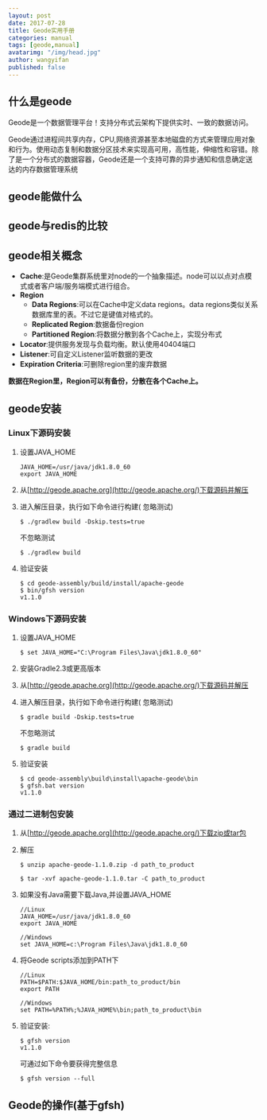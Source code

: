 ```yaml
---
layout: post
date: 2017-07-28
title: Geode实用手册
categories: manual
tags: [geode,manual]
avatarimg: "/img/head.jpg"
author: wangyifan
published: false
---
```




## 什么是geode

Geode是一个数据管理平台！支持分布式云架构下提供实时、一致的数据访问。

Geode通过进程间共享内存，CPU,网络资源甚至本地磁盘的方式来管理应用对象和行为。使用动态复制和数据分区技术来实现高可用，高性能，伸缩性和容错。除了是一个分布式的数据容器，Geode还是一个支持可靠的异步通知和信息确定送达的内存数据管理系统

## geode能做什么

## geode与redis的比较

## geode相关概念

- **Cache**:是Geode集群系统里对node的一个抽象描述。node可以以点对点模式或者客户端/服务端模式进行组合。
- **Region**
  - **Data Regions**:可以在Cache中定义data regions。data regions类似关系数据库里的表。不过它是键值对格式的。
  - **Replicated Region**:数据备份region
  - **Partitioned Region**:将数据分散到各个Cache上，实现分布式
- **Locator**:提供服务发现与负载均衡。默认使用40404端口
- **Listener**:可自定义Listener监听数据的更改
- **Expiration Criteria**:可删除region里的废弃数据

**数据在Region里，Region可以有备份，分散在各个Cache上。**

## geode安装

### Linux下源码安装

1. 设置JAVA_HOME

   ```
   JAVA_HOME=/usr/java/jdk1.8.0_60
   export JAVA_HOME

   ```

2. 从[http://geode.apache.org](http://geode.apache.org/)下载源码并解压

3. 进入解压目录，执行如下命令进行构建( 忽略测试)

   ```
   $ ./gradlew build -Dskip.tests=true

   ```

   不忽略测试

   ```
   $ ./gradlew build 

   ```

4. 验证安装

   ```
   $ cd geode-assembly/build/install/apache-geode
   $ bin/gfsh version
   v1.1.0

   ```

### Windows下源码安装

1. 设置JAVA_HOME

   ```
   $ set JAVA_HOME="C:\Program Files\Java\jdk1.8.0_60" 

   ```

2. 安装Gradle2.3或更高版本

3. 从[http://geode.apache.org](http://geode.apache.org/)下载源码并解压

4. 进入解压目录，执行如下命令进行构建( 忽略测试)

   ```
   $ gradle build -Dskip.tests=true

   ```

   不忽略测试

   ```
   $ gradle build

   ```

5. 验证安装

   ```
   $ cd geode-assembly\build\install\apache-geode\bin
   $ gfsh.bat version
   v1.1.0

   ```

### 通过二进制包安装

1. 从[http://geode.apache.org](http://geode.apache.org/)下载zip或tar包

2. 解压

   ```
   $ unzip apache-geode-1.1.0.zip -d path_to_product
   ```

   ```
   $ tar -xvf apache-geode-1.1.0.tar -C path_to_product

   ```

3. 如果没有Java需要下载Java,并设置JAVA_HOME

   ```
   //Linux
   JAVA_HOME=/usr/java/jdk1.8.0_60
   export JAVA_HOME
   ```

   ```
   //Windows
   set JAVA_HOME=c:\Program Files\Java\jdk1.8.0_60 
   ```

4. 将Geode scripts添加到PATH下

   ```
   //Linux
   PATH=$PATH:$JAVA_HOME/bin:path_to_product/bin
   export PATH
   ```

   ```
   //Windows
   set PATH=%PATH%;%JAVA_HOME%\bin;path_to_product\bin 
   ```

5. 验证安装:

   ```
   $ gfsh version
   v1.1.0

   ```

   可通过如下命令要获得完整信息

   ```
   $ gfsh version --full
   ```


## Geode的操作(基于gfsh)


